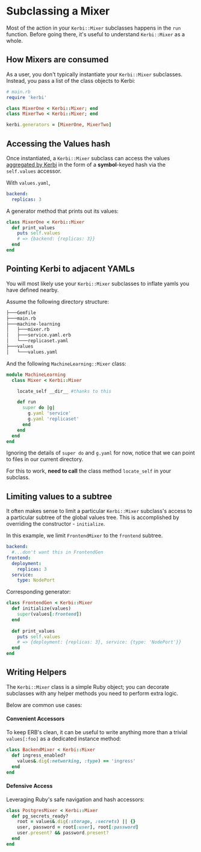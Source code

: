 
# Subclassing a Mixer

Most of the action in your `Kerbi::Mixer` subclasses happens in the `run` function. 
Before going there, it's useful to understand `Kerbi::Mixer` as a whole.

## How Mixers are consumed 

As a user, you don't typically instantiate your `Kerbi::Mixer` subclasses. 
Instead, you pass a list of the class objects to Kerbi: 
```ruby
# main.rb
require 'kerbi'

class MixerOne < Kerbi::Mixer; end
class MixerTwo < Kerbi::Mixer; end

kerbi.generators = [MixerOne, MixerTwo]
```

## Accessing the Values hash

Once instantiated, a `Kerbi::Mixer` subclass can access the values
 [aggregated by Kerbi](values.md) in the form of a **symbol**-keyed hash via the
`self.values` accessor.

With `values.yaml`,
```yaml
backend:
  replicas: 3
```

A generator method that prints out its values: 

```ruby
class MixerOne < Kerbi::Mixer
  def print_values
    puts self.values
    # => {backend: {replicas: 3}}
  end
end
```

## Pointing Kerbi to adjacent YAMLs

You will most likely use your `Kerbi::Mixer` subclasses to inflate
yamls you have defined nearby. 

Assume the following directory structure:

```bash
├───Gemfile
├───main.rb
├───machine-learning
│   ├───mixer.rb
│   ├───service.yaml.erb
│   └───replicaset.yaml
├───values
│   └───values.yaml
```

And the following `MachineLearning::Mixer` class:

```ruby
module MachineLearning
  class Mixer < Kerbi::Mixer

    locate_self __dir__ #thanks to this

    def run
      super do |g|
        g.yaml 'service'
        g.yaml 'replicaset' 
      end
    end
  end
end
``` 

Ignoring the details of `super do` and `g.yaml` for now, notice that
we can point to files in our current directory. 

For this to work,
**need to call** the class method `locate_self` in your subclass. 


## Limiting values to a subtree

It often makes sense to limit a particular `Kerbi::Mixer` subclass's access to
a particular subtree of the global values tree.
This is accomplished by overriding the constructor - `initialize`.

In this example, we limit `FrontendMixer` to the `frontend` subtree.

```yaml
backend:
  #...don't want this in FrontendGen
frontend:
  deployment:
    replicas: 3
  service:
    type: NodePort
```    

Corresponding generator:

```ruby
class FrontendGen < Kerbi::Mixer
  def initialize(values)
    super(values[:frontend])
  end
  
  def print_values
    puts self.values
    # => {deployment: {replicas: 3}, service: {type: 'NodePort'}}
  end
end
```

## Writing Helpers

The `Kerbi::Mixer` class is a simple Ruby object; you can decorate
subclasses with any helper methods you need to perform extra logic.

Below are common use cases:

#### Convenient Accessors

To keep ERB's clean, it can be useful to write anything more than a trivial 
`values[:foo]` as a dedicated instance method:


```ruby
class BackendMixer < Kerbi::Mixer
  def ingress_enabled?
    values&.dig(:networking, :type) == 'ingress'
  end
end
``` 
 
#### Defensive Access

Leveraging Ruby's safe navigation and hash accessors:

```ruby
class PostgresMixer < Kerbi::Mixer
  def pg_secrets_ready?
    root = values&.dig(:storage, :secrets) || {}
    user, password = root[:user], root[:password]
    user.present? && password.present?
  end
end
``` 




